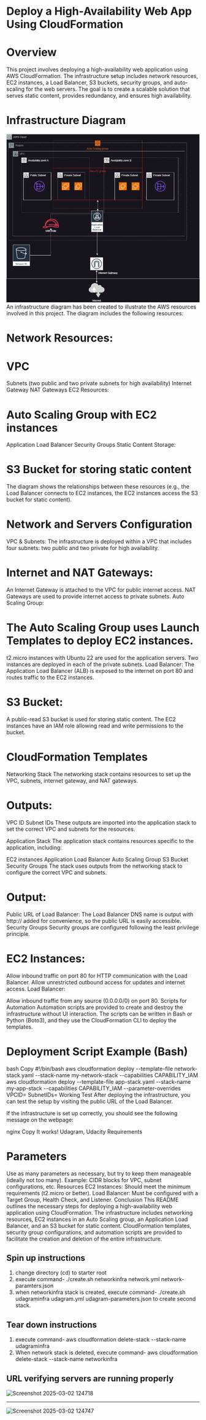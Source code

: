 
# Deploy a High-Availability Web App Using CloudFormation

# Overview
This project involves deploying a high-availability web application using AWS CloudFormation. The infrastructure setup includes network resources, EC2 instances, a Load Balancer, S3 buckets, security groups, and auto-scaling for the web servers. The goal is to create a scalable solution that serves static content, provides redundancy, and ensures high availability.

# Infrastructure Diagram
![Alt text](devops-IaC-diagram.drawio.png)
An infrastructure diagram has been created to illustrate the AWS resources involved in this project. The diagram includes the following resources:

# Network Resources:

# VPC
Subnets (two public and two private subnets for high availability)
Internet Gateway
NAT Gateways
EC2 Resources:

# Auto Scaling Group with EC2 instances
Application Load Balancer
Security Groups
Static Content Storage:

# S3 Bucket for storing static content
The diagram shows the relationships between these resources (e.g., the Load Balancer connects to EC2 instances, the EC2 instances access the S3 bucket for static content).

# Network and Servers Configuration
VPC & Subnets:
The infrastructure is deployed within a VPC that includes four subnets: two public and two private for high availability.

# Internet and NAT Gateways:

An Internet Gateway is attached to the VPC for public internet access.
NAT Gateways are used to provide internet access to private subnets.
Auto Scaling Group:

# The Auto Scaling Group uses Launch Templates to deploy EC2 instances.
t2.micro instances with Ubuntu 22 are used for the application servers.
Two instances are deployed in each of the private subnets.
Load Balancer:
The Application Load Balancer (ALB) is exposed to the internet on port 80 and routes traffic to the EC2 instances.

# S3 Bucket:
A public-read S3 bucket is used for storing static content. The EC2 instances have an IAM role allowing read and write permissions to the bucket.

# CloudFormation Templates
Networking Stack
The networking stack contains resources to set up the VPC, subnets, internet gateway, and NAT gateways.

# Outputs:

VPC ID
Subnet IDs
These outputs are imported into the application stack to set the correct VPC and subnets for the resources.

Application Stack
The application stack contains resources specific to the application, including:

EC2 instances
Application Load Balancer
Auto Scaling Group
S3 Bucket
Security Groups
The stack uses outputs from the networking stack to configure the correct VPC and subnets.

# Output:

Public URL of Load Balancer:
The Load Balancer DNS name is output with http:// added for convenience, so the public URL is easily accessible.
Security Groups
Security groups are configured following the least privilege principle.

# EC2 Instances:

Allow inbound traffic on port 80 for HTTP communication with the Load Balancer.
Allow unrestricted outbound access for updates and internet access.
Load Balancer:

Allow inbound traffic from any source (0.0.0.0/0) on port 80.
Scripts for Automation
Automation scripts are provided to create and destroy the infrastructure without UI interaction. The scripts can be written in Bash or Python (Boto3), and they use the CloudFormation CLI to deploy the templates.

# Deployment Script Example (Bash)
bash
Copy
#!/bin/bash
aws cloudformation deploy --template-file network-stack.yaml --stack-name my-network-stack --capabilities CAPABILITY_IAM
aws cloudformation deploy --template-file app-stack.yaml --stack-name my-app-stack --capabilities CAPABILITY_IAM --parameter-overrides VPCID=<vpc-id> SubnetIDs=<subnet-ids>
Working Test
After deploying the infrastructure, you can test the setup by visiting the public URL of the Load Balancer.

If the infrastructure is set up correctly, you should see the following message on the webpage:

nginx
Copy
It works! Udagram, Udacity
Requirements

# Parameters
Use as many parameters as necessary, but try to keep them manageable (ideally not too many).
Example: CIDR blocks for VPC, subnet configurations, etc.
Resources
EC2 Instances: Should meet the minimum requirements (t2.micro or better).
Load Balancer: Must be configured with a Target Group, Health Check, and Listener.
Conclusion
This README outlines the necessary steps for deploying a high-availability web application using CloudFormation. The infrastructure includes networking resources, EC2 instances in an Auto Scaling group, an Application Load Balancer, and an S3 bucket for static content. CloudFormation templates, security group configurations, and automation scripts are provided to facilitate the creation and deletion of the entire infrastructure.







## Spin up instructions
1. change directory (cd) to starter root
2. execute command- ./create.sh networkinfra network.yml network-paramters.json
3. when networkinfra stack is created, execute command- ./create.sh udagraminfra udagram.yml udagram-parameters.json to create second stack. 

## Tear down instructions
1. execute command- aws cloudformation delete-stack --stack-name udagraminfra
2. When network stack is deleted, execute command- aws cloudformation delete-stack --stack-name networkinfra

## URL verifying servers are running properly

![Screenshot 2025-03-02 124718](https://github.com/user-attachments/assets/24bb5ad4-0855-43eb-b69c-d4ed31413b1d)

---

![Screenshot 2025-03-02 124747](https://github.com/user-attachments/assets/5992a2eb-1904-47a6-926e-2956102605ed)
